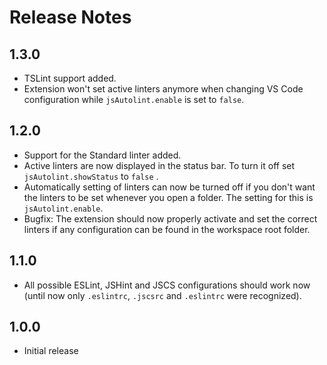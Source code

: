 # Release Notes

## 1.3.0

* TSLint support added.
* Extension won't set active linters anymore when changing VS Code configuration while `jsAutolint.enable` is set to `false`.  

## 1.2.0

* Support for the Standard linter added.
* Active linters are now displayed in the status bar. To turn it off set `jsAutolint.showStatus` to `false` .
* Automatically setting of linters can now be turned off if you don't want the linters to be set whenever you open a folder. The setting for this is `jsAutolint.enable`.
* Bugfix: The extension should now properly activate and set the correct linters if any configuration can be found in the workspace root folder.

## 1.1.0

* All possible ESLint, JSHint and JSCS configurations should work now (until now only `.eslintrc`, `.jscsrc` and `.eslintrc` were recognized).

## 1.0.0

* Initial release
